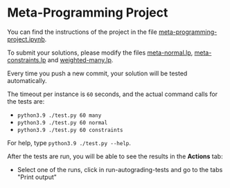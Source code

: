 # Meta-Programming Project

You can find the instructions of the project in the file [meta-programming-project.ipynb](meta-programming-project.ipynb).

To submit your solutions, please modify the files [meta-normal.lp](./meta-normal.lp), [meta-constraints.lp](./meta-constraints.lp) and [weighted-many.lp](./weighted-many.lp).

Every time you push a new commit, your solution will be tested automatically.

The timeout per instance is `60` seconds, and the actual command calls for the tests are:
* ``python3.9 ./test.py 60 many``
* ``python3.9 ./test.py 60 normal``
* ``python3.9 ./test.py 60 constraints``

For help, type `python3.9 ./test.py --help`.

After the tests are run, you will be able to see the results in the **Actions** tab:
* Select one of the runs, click in run-autograding-tests and go to the tabs "Print output"
